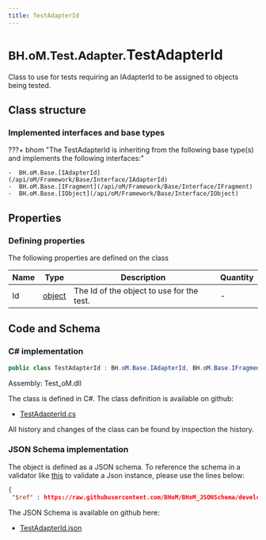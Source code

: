 ```yaml
---
title: TestAdapterId
---
```


# <small>BH.oM.Test.Adapter.</small>**TestAdapterId**

Class to use for tests requiring an IAdapterId to be assigned to objects being tested.

## Class structure

### Implemented interfaces and base types

???+ bhom "The TestAdapterId is inheriting from the following base type(s) and implements the following interfaces:"

    -  BH.oM.Base.[IAdapterId](/api/oM/Framework/Base/Interface/IAdapterId)
    -  BH.oM.Base.[IFragment](/api/oM/Framework/Base/Interface/IFragment)
    -  BH.oM.Base.[IObject](/api/oM/Framework/Base/Interface/IObject)


## Properties



### Defining properties

The following properties are defined on the class

| Name             | Type             | Description      | Quantity         |
|------------------|------------------|------------------|------------------|
| Id | [object](https://learn.microsoft.com/en-us/dotnet/api/System.Object?view=netstandard-2.0) | The Id of the object to use for the test. | - |


## Code and Schema

### C# implementation

``` C# title="C#"
public class TestAdapterId : BH.oM.Base.IAdapterId, BH.oM.Base.IFragment, BH.oM.Base.IObject
```

Assembly: Test_oM.dll

The class is defined in C#. The class definition is available on github:

- [TestAdapterId.cs](https://github.com/BHoM/BHoM/blob/develop/Test_oM/Adapter\TestAdapterId.cs)

All history and changes of the class can be found by inspection the history.
### JSON Schema implementation

The object is defined as a JSON schema. To reference the schema in a validator like [this](https://www.jsonschemavalidator.net/) to validate a Json instance, please use the lines below:

``` json title="JSON Schema"
{
 "$ref" : https://raw.githubusercontent.com/BHoM/BHoM_JSONSchema/develop/Test_oM/Adapter/TestAdapterId.json}
```

The JSON Schema is available on github here:

- [TestAdapterId.json](https://github.com/BHoM/BHoM_JSONSchema/blob/develop/Test_oM/Adapter/TestAdapterId.json)
